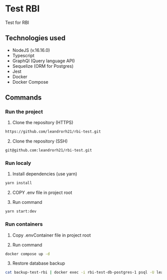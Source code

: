 # Test RBI

Test for RBI

## Technologies used

- NodeJS (v.16.16.0)
- Typescript
- GraphQl (Query language API)
- Sequelize (ORM for Postgres)
- Jest
- Docker
- Docker Compose

## Commands

### Run the project

1. Clone the repository (HTTPS)

```bash
https://github.com/leandrorh21/rbi-test.git
```

2. Clone the repository (SSH)

```bash
git@github.com:leandrorh21/rbi-test.git
```

### Run localy

1. Install dependencies (use yarn)

```bash
yarn install
```

2. COPY .env file in project root

3. Run command

```bash
yarn start:dev
```

### Run containers

1. Copy .envContainer file in project root

2. Run command

```bash
docker compose up -d
```

3. Restore database backup

```bash
cat backup-test-rbi | docker exec -i rbi-test-db-postgres-1 psql -U leandro
```
